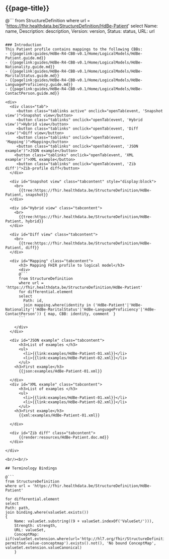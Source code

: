 ## {{page-title}}

@```
from StructureDefinition
where url = 'https://fhir.healthdata.be/StructureDefinition/HdBe-Patient'
select 
Name: name,
Description: description,
Version: version,
Status: status,
URL: url
```

### Introduction
This Patient profile contains mappings to the following CBBs:
- {{pagelink:guides/HdBe-R4-CBB-v0.1/Home/LogicalModels/HdBe-Patient.guide.md}}
- {{pagelink:guides/HdBe-R4-CBB-v0.1/Home/LogicalModels/HdBe-Nationality.guide.md}}
- {{pagelink:guides/HdBe-R4-CBB-v0.1/Home/LogicalModels/HdBe-MaritalStatus.guide.md}}
- {{pagelink:guides/HdBe-R4-CBB-v0.1/Home/LogicalModels/HdBe-LanguageProficiency.guide.md}}
- {{pagelink:guides/HdBe-R4-CBB-v0.1/Home/LogicalModels/HdBe-ContactPerson.guide.md}}

<div>
  <div class="tab">
     <button class="tablinks active" onclick="openTab(event, 'Snapshot view')">Snapshot view</button>
     <button class="tablinks" onclick="openTab(event, 'Hybrid view')">Hybrid view</button>
     <button class="tablinks" onclick="openTab(event, 'Diff view')">Diff view</button>
     <button class="tablinks" onclick="openTab(event, 'Mapping')">Mapping</button>
     <button class="tablinks" onclick="openTab(event, 'JSON example')">JSON example</button>
    <button class="tablinks" onclick="openTab(event, 'XML example')">XML example</button>
     <button class="tablinks" onclick="openTab(event, 'Zib diff')">Zib-profile diff</button>
  </div>

  <div id="Snapshot view" class="tabcontent" style="display:block">
    <br>
      {{tree:https://fhir.healthdata.be/StructureDefinition/HdBe-Patient, snapshot}}
  </div>

  <div id="Hybrid view" class="tabcontent">
    <br>
      {{tree:https://fhir.healthdata.be/StructureDefinition/HdBe-Patient, hybrid}}
  </div>

  <div id="Diff view" class="tabcontent">
    <br>
      {{tree:https://fhir.healthdata.be/StructureDefinition/HdBe-Patient, diff}}
  </div>

  <div id="Mapping" class="tabcontent">      
      <h3> Mapping FHIR profile to logical model</h3>
      <div>
      @```
      from StructureDefinition
      where url = 'https://fhir.healthdata.be/StructureDefinition/HdBe-Patient'
      for differential.element 
      select 
        Path: id,
        join mapping.where(identity in ('HdBe-Patient'|'HdBe-Nationality'|'HdBe-MaritalStatus'|'HdBe-LanguageProficiency'|'HdBe-ContactPerson')) { map, CBB: identity, comment  }
      ```
     
    </div>
  </div>

  <div id="JSON example" class="tabcontent">
      <h3>List of examples </h3>
      <ul>
        <li>{{link:examples/HdBe-Patient-01.xml}}</li>
        <li>{{link:examples/HdBe-Patient-02.xml}}</li>
      </ul>
    <h3>First example</h3>
      {{json:examples/HdBe-Patient-01.xml}}

  </div>
  <div id="XML example" class="tabcontent">
      <h3>List of examples </h3>
      <ul>
        <li>{{link:examples/HdBe-Patient-01.xml}}</li>
        <li>{{link:examples/HdBe-Patient-02.xml}}</li>
      </ul>
    <h3>First example</h3>
      {{xml:examples/HdBe-Patient-01.xml}}

  </div>

  <div id="Zib diff" class="tabcontent">
      {{render:resources/HdBe-Patient.doc.md}}
  </div>

</div>

<br/><br/> 

## Terminology Bindings

@```
from StructureDefinition
where url = 'https://fhir.healthdata.be/StructureDefinition/HdBe-Patient'

for differential.element
select
Path: path,
join binding.where(valueSet.exists())
{
	Name: valueSet.substring((9 + valueSet.indexOf('ValueSet/'))),
	Strength: strength,
	URL: valueSet,
	ConceptMap: iif(valueSet.extension.where(url='http://hl7.org/fhir/StructureDefinition/11179-permitted-value-conceptmap').exists().not(), 'No bound ConceptMap', valueSet.extension.valueCanonical)
	}
```  